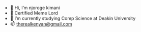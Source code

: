 - 👋 Hi, I’m njoroge kimani
- 👀 Certified Meme Lord
- 🌱 I’m currently studying Comp Science at Deakin University
- 📫 therealkenyan@gmail.com

<!---
Njoroge2001/Njoroge2001 is a ✨ special ✨ repository because its `README.md` (this file) appears on your GitHub profile.
You can click the Preview link to take a look at your changes.
--->
